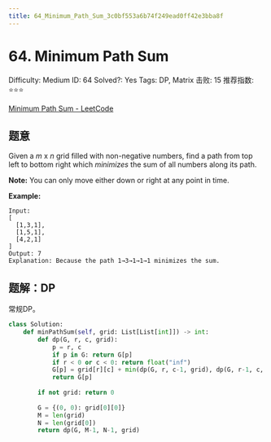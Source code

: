 ```yaml
---
title: 64_Minimum_Path_Sum_3c0bf553a6b74f249ead0ff42e3bba8f
---
```


# 64. Minimum Path Sum

Difficulty: Medium
ID: 64
Solved?: Yes
Tags: DP, Matrix
击败: 15
推荐指数: ⭐⭐⭐

[Minimum Path Sum - LeetCode](https://leetcode.com/problems/minimum-path-sum/)

## 题意

Given a *m* x *n* grid filled with non-negative numbers, find a path from top left to bottom right which *minimizes* the sum of all numbers along its path.

**Note:** You can only move either down or right at any point in time.

**Example:**

```
Input:
[
  [1,3,1],
  [1,5,1],
  [4,2,1]
]
Output: 7
Explanation: Because the path 1→3→1→1→1 minimizes the sum.

```

## 题解：DP

常规DP。

```python
class Solution:
    def minPathSum(self, grid: List[List[int]]) -> int:
        def dp(G, r, c, grid):
            p = r, c
            if p in G: return G[p]
            if r < 0 or c < 0: return float("inf")
            G[p] = grid[r][c] + min(dp(G, r, c-1, grid), dp(G, r-1, c, grid))
            return G[p]
        
        if not grid: return 0
        
        G = {(0, 0): grid[0][0]}
        M = len(grid)
        N = len(grid[0])
        return dp(G, M-1, N-1, grid)
```